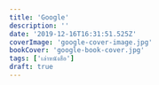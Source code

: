 ```yaml
---
title: 'Google'
description: ''
date: '2019-12-16T16:31:51.525Z'
coverImage: 'google-cover-image.jpg'
bookCover: 'google-book-cover.jpg'
tags: ['เล่าหนังสือ']
draft: true
---
```

